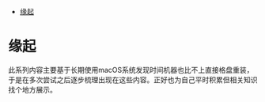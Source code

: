 <!--ts-->
* [缘起](#缘起)

<!-- Created by https://github.com/ekalinin/github-markdown-toc -->
<!-- Added by: runner, at: Mon Jul 18 02:05:10 UTC 2022 -->

<!--te-->
# 缘起

此系列内容主要基于长期使用macOS系统发现时间机器也比不上直接格盘重装，于是在多次尝试之后逐步梳理出现在这些内容。正好也为自己平时积累但相关知识找个地方展示。